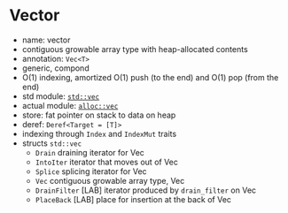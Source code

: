 # Vector

- name: vector
- contiguous growable array type with heap-allocated contents
- annotation: `Vec<T>`
- generic, compond
- O(1) indexing, amortized O(1) push (to the end) and O(1) pop (from the end)
- std module: [`std::vec`](https://doc.rust-lang.org/std/vec/)
- actual module: [`alloc::vec`](https://doc.rust-lang.org/alloc/vec/)
- store: fat pointer on stack to data on heap
- deref: `Deref<Target = [T]>`
- indexing through `Index` and `IndexMut` traits
- structs `std::vec`
  - `Drain` draining iterator for Vec<T>
  - `IntoIter` iterator that moves out of Vec<T>
  - `Splice` splicing iterator for Vec<T>
  - `Vec` contiguous growable array type, Vec<T>
  - `DrainFilter` [LAB] iterator produced by `drain_filter` on Vec<T>
  - `PlaceBack` [LAB] place for insertion at the back of Vec<T>

